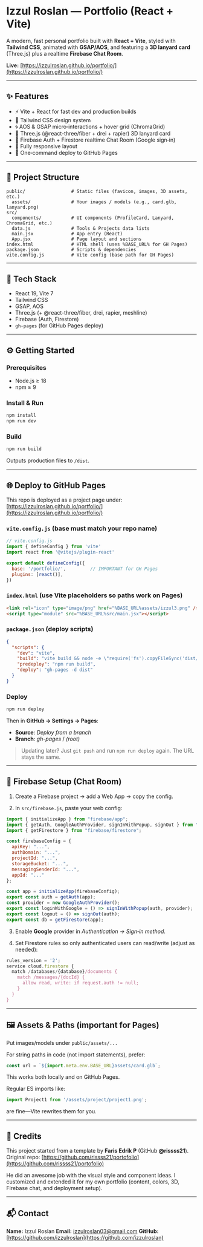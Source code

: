 # Izzul Roslan — Portfolio (React + Vite)

A modern, fast personal portfolio built with **React + Vite**, styled with **Tailwind CSS**, animated with **GSAP/AOS**, and featuring a **3D lanyard card** (Three.js) plus a realtime **Firebase Chat Room**.

**Live:** [https://izzulroslan.github.io/portfolio/](https://izzulroslan.github.io/portfolio/)

---

## ✨ Features

* ⚡ Vite + React for fast dev and production builds
* 🎨 Tailwind CSS design system
* 🌀 AOS & GSAP micro‑interactions + hover grid (ChromaGrid)
* 🧊 Three.js (@react-three/fiber + drei + rapier) 3D lanyard card
* 💬 Firebase Auth + Firestore realtime Chat Room (Google sign‑in)
* 📱 Fully responsive layout
* 🚀 One‑command deploy to GitHub Pages

---

## 📁 Project Structure

```
public/                 # Static files (favicon, images, 3D assets, etc.)
  assets/               # Your images / models (e.g., card.glb, lanyard.png)
src/
  components/           # UI components (ProfileCard, Lanyard, ChromaGrid, etc.)
  data.js               # Tools & Projects data lists
  main.jsx              # App entry (React)
  App.jsx               # Page layout and sections
index.html              # HTML shell (uses %BASE_URL% for GH Pages)
package.json            # Scripts & dependencies
vite.config.js          # Vite config (base path for GH Pages)
```

---

## 🧰 Tech Stack

* React 19, Vite 7
* Tailwind CSS
* GSAP, AOS
* Three.js (+ @react-three/fiber, drei, rapier, meshline)
* Firebase (Auth, Firestore)
* `gh-pages` (for GitHub Pages deploy)

---

## ⚙️ Getting Started

### Prerequisites

* Node.js ≥ 18
* npm ≥ 9

### Install & Run

```bash
npm install
npm run dev
```

### Build

```bash
npm run build
```

Outputs production files to `/dist`.

---

## 🌐 Deploy to GitHub Pages

This repo is deployed as a project page under:
[https://izzulroslan.github.io/portfolio/](https://izzulroslan.github.io/portfolio/)

### `vite.config.js` (base must match your repo name)

```js
// vite.config.js
import { defineConfig } from 'vite'
import react from '@vitejs/plugin-react'

export default defineConfig({
  base: '/portfolio/',         // IMPORTANT for GH Pages
  plugins: [react()],
})
```

### `index.html` (use Vite placeholders so paths work on Pages)

```html
<link rel="icon" type="image/png" href="%BASE_URL%assets/izzul3.png" />
<script type="module" src="%BASE_URL%src/main.jsx"></script>
```

### `package.json` (deploy scripts)

```json
{
  "scripts": {
    "dev": "vite",
    "build": "vite build && node -e \"require('fs').copyFileSync('dist/index.html','dist/404.html')\"",
    "predeploy": "npm run build",
    "deploy": "gh-pages -d dist"
  }
}
```

### Deploy

```bash
npm run deploy
```

Then in **GitHub → Settings → Pages**:

* **Source**: *Deploy from a branch*
* **Branch**: *gh-pages* / *(root)*

> Updating later? Just `git push` and run `npm run deploy` again. The URL stays the same.

---

## 🔐 Firebase Setup (Chat Room)

1. Create a Firebase project → add a Web App → copy the config.

2. In `src/firebase.js`, paste your web config:

```js
import { initializeApp } from "firebase/app";
import { getAuth, GoogleAuthProvider, signInWithPopup, signOut } from "firebase/auth";
import { getFirestore } from "firebase/firestore";

const firebaseConfig = {
  apiKey: "...",
  authDomain: "...",
  projectId: "...",
  storageBucket: "...",
  messagingSenderId: "...",
  appId: "..."
};

const app = initializeApp(firebaseConfig);
export const auth = getAuth(app);
const provider = new GoogleAuthProvider();
export const loginWithGoogle = () => signInWithPopup(auth, provider);
export const logout = () => signOut(auth);
export const db = getFirestore(app);
```

3. Enable **Google** provider in *Authentication → Sign‑in method*.

4. Set Firestore rules so only authenticated users can read/write (adjust as needed):

```js
rules_version = '2';
service cloud.firestore {
  match /databases/{database}/documents {
    match /messages/{docId} {
      allow read, write: if request.auth != null;
    }
  }
}
```

---

## 🖼️ Assets & Paths (important for Pages)

Put images/models under `public/assets/...`

For string paths in code (not import statements), prefer:

```js
const url = `${import.meta.env.BASE_URL}assets/card.glb`;
```

This works both locally and on GitHub Pages.

Regular ES imports like:

```js
import Project1 from '/assets/project/project1.png';
```

are fine—Vite rewrites them for you.

---

## 🙏 Credits

This project started from a template by **Faris Edrik P** (GitHub **@rissss21**).
Original repo: [https://github.com/rissss21/portofolio](https://github.com/rissss21/portofolio)

He did an awesome job with the visual style and component ideas.
I customized and extended it for my own portfolio (content, colors, 3D, Firebase chat, and deployment setup).

---

## 📬 Contact

**Name:** Izzul Roslan
**Email:** [izzulroslan03@gmail.com](mailto:izzulroslan03@gmail.com)
**GitHub:** [https://github.com/izzulroslan](https://github.com/izzulroslan)


